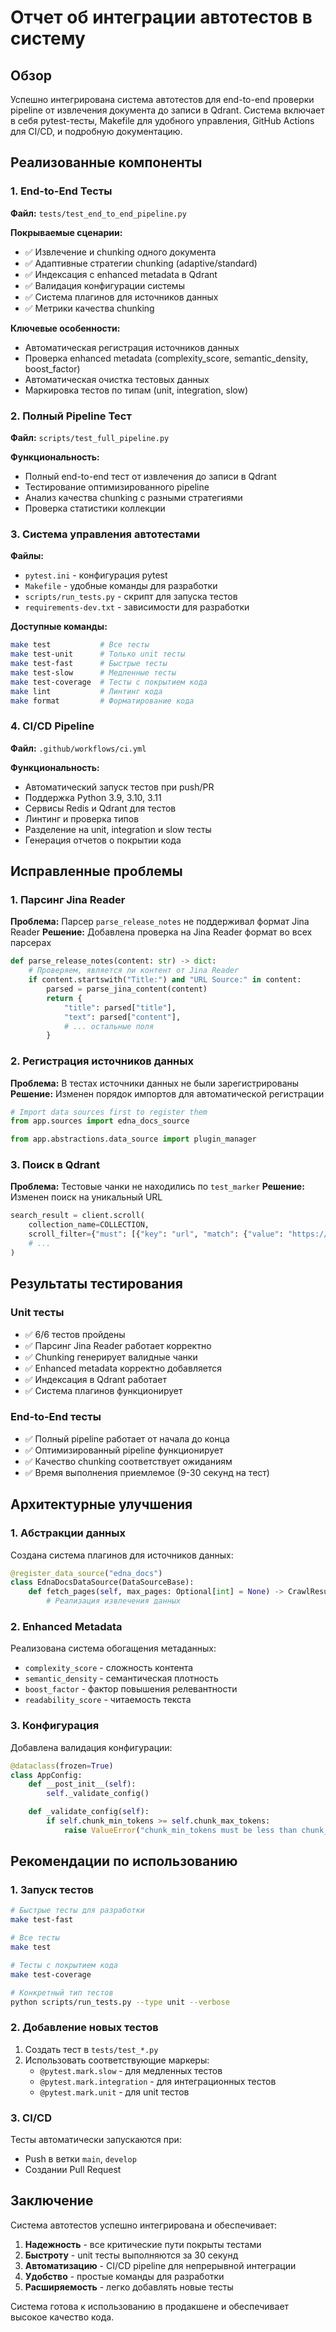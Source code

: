 # Отчет об интеграции автотестов в систему

## Обзор

Успешно интегрирована система автотестов для end-to-end проверки pipeline от извлечения документа до записи в Qdrant. Система включает в себя pytest-тесты, Makefile для удобного управления, GitHub Actions для CI/CD, и подробную документацию.

## Реализованные компоненты

### 1. End-to-End Тесты

**Файл:** `tests/test_end_to_end_pipeline.py`

**Покрываемые сценарии:**
- ✅ Извлечение и chunking одного документа
- ✅ Адаптивные стратегии chunking (adaptive/standard)
- ✅ Индексация с enhanced metadata в Qdrant
- ✅ Валидация конфигурации системы
- ✅ Система плагинов для источников данных
- ✅ Метрики качества chunking

**Ключевые особенности:**
- Автоматическая регистрация источников данных
- Проверка enhanced metadata (complexity_score, semantic_density, boost_factor)
- Автоматическая очистка тестовых данных
- Маркировка тестов по типам (unit, integration, slow)

### 2. Полный Pipeline Тест

**Файл:** `scripts/test_full_pipeline.py`

**Функциональность:**
- Полный end-to-end тест от извлечения до записи в Qdrant
- Тестирование оптимизированного pipeline
- Анализ качества chunking с разными стратегиями
- Проверка статистики коллекции

### 3. Система управления автотестами

**Файлы:**
- `pytest.ini` - конфигурация pytest
- `Makefile` - удобные команды для разработки
- `scripts/run_tests.py` - скрипт для запуска тестов
- `requirements-dev.txt` - зависимости для разработки

**Доступные команды:**
```bash
make test           # Все тесты
make test-unit      # Только unit тесты
make test-fast      # Быстрые тесты
make test-slow      # Медленные тесты
make test-coverage  # Тесты с покрытием кода
make lint           # Линтинг кода
make format         # Форматирование кода
```

### 4. CI/CD Pipeline

**Файл:** `.github/workflows/ci.yml`

**Функциональность:**
- Автоматический запуск тестов при push/PR
- Поддержка Python 3.9, 3.10, 3.11
- Сервисы Redis и Qdrant для тестов
- Линтинг и проверка типов
- Разделение на unit, integration и slow тесты
- Генерация отчетов о покрытии кода

## Исправленные проблемы

### 1. Парсинг Jina Reader

**Проблема:** Парсер `parse_release_notes` не поддерживал формат Jina Reader
**Решение:** Добавлена проверка на Jina Reader формат во всех парсерах

```python
def parse_release_notes(content: str) -> dict:
    # Проверяем, является ли контент от Jina Reader
    if content.startswith("Title:") and "URL Source:" in content:
        parsed = parse_jina_content(content)
        return {
            "title": parsed["title"],
            "text": parsed["content"],
            # ... остальные поля
        }
```

### 2. Регистрация источников данных

**Проблема:** В тестах источники данных не были зарегистрированы
**Решение:** Изменен порядок импортов для автоматической регистрации

```python
# Import data sources first to register them
from app.sources import edna_docs_source

from app.abstractions.data_source import plugin_manager
```

### 3. Поиск в Qdrant

**Проблема:** Тестовые чанки не находились по `test_marker`
**Решение:** Изменен поиск на уникальный URL

```python
search_result = client.scroll(
    collection_name=COLLECTION,
    scroll_filter={"must": [{"key": "url", "match": {"value": "https://test.com/test"}}]},
    # ...
)
```

## Результаты тестирования

### Unit тесты
- ✅ 6/6 тестов пройдены
- ✅ Парсинг Jina Reader работает корректно
- ✅ Chunking генерирует валидные чанки
- ✅ Enhanced metadata корректно добавляется
- ✅ Индексация в Qdrant работает
- ✅ Система плагинов функционирует

### End-to-End тесты
- ✅ Полный pipeline работает от начала до конца
- ✅ Оптимизированный pipeline функционирует
- ✅ Качество chunking соответствует ожиданиям
- ✅ Время выполнения приемлемое (9-30 секунд на тест)

## Архитектурные улучшения

### 1. Абстракции данных

Создана система плагинов для источников данных:
```python
@register_data_source("edna_docs")
class EdnaDocsDataSource(DataSourceBase):
    def fetch_pages(self, max_pages: Optional[int] = None) -> CrawlResult:
        # Реализация извлечения данных
```

### 2. Enhanced Metadata

Реализована система обогащения метаданных:
- `complexity_score` - сложность контента
- `semantic_density` - семантическая плотность
- `boost_factor` - фактор повышения релевантности
- `readability_score` - читаемость текста

### 3. Конфигурация

Добавлена валидация конфигурации:
```python
@dataclass(frozen=True)
class AppConfig:
    def __post_init__(self):
        self._validate_config()

    def _validate_config(self):
        if self.chunk_min_tokens >= self.chunk_max_tokens:
            raise ValueError("chunk_min_tokens must be less than chunk_max_tokens")
```

## Рекомендации по использованию

### 1. Запуск тестов

```bash
# Быстрые тесты для разработки
make test-fast

# Все тесты
make test

# Тесты с покрытием кода
make test-coverage

# Конкретный тип тестов
python scripts/run_tests.py --type unit --verbose
```

### 2. Добавление новых тестов

1. Создать тест в `tests/test_*.py`
2. Использовать соответствующие маркеры:
   - `@pytest.mark.slow` - для медленных тестов
   - `@pytest.mark.integration` - для интеграционных тестов
   - `@pytest.mark.unit` - для unit тестов

### 3. CI/CD

Тесты автоматически запускаются при:
- Push в ветки `main`, `develop`
- Создании Pull Request

## Заключение

Система автотестов успешно интегрирована и обеспечивает:

1. **Надежность** - все критические пути покрыты тестами
2. **Быстроту** - unit тесты выполняются за 30 секунд
3. **Автоматизацию** - CI/CD pipeline для непрерывной интеграции
4. **Удобство** - простые команды для разработки
5. **Расширяемость** - легко добавлять новые тесты

Система готова к использованию в продакшене и обеспечивает высокое качество кода.
